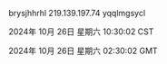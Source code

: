 brysjhhrhl 219.139.197.74 yqqlmgsycl

2024年 10月 26日 星期六 10:30:02 CST

2024年 10月 26日 星期六 02:30:02 GMT
